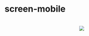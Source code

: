 # screen-mobile
<h1 align="center">
  <img src="https://ik.imagekit.io/s92ibqtpon/img_FV7uP9x1N.jpg"  />
</h1>
